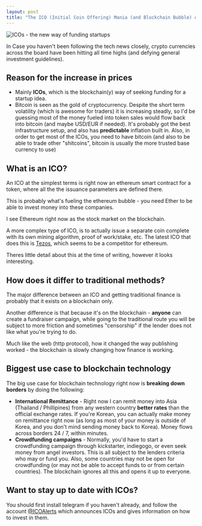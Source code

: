 ```yaml
---
layout: post
title: "The ICO (Initial Coin Offering) Mania (and Blockchain Bubble) of 2017"
---
```


![ICOs - the new way of funding startups](http://nolim1t.co/vcs-disrupted.jpg)

In Case you haven't been following the tech news closely, crypto currencies across the board have been hitting all time highs (and defying general investment guidelines).

## Reason for the increase in prices

* Mainly **ICOs**, which is the blockchain(y) way of seeking funding for a startup idea.
* Bitcoin is seen as the gold of cryptocurrency. Despite the short term volatility (which is awesome for traders) it is increasing steadly, so I'd be guessing most of the money fueled into token sales would flow back into bitcoin (and maybe USD/EUR if needed). It's probably got the best infrastructure setup, and also has **predictable** inflation built in. Also, in order to get most of the ICOs, you need to have bitcoin (and also to be able to trade other "shitcoins", bitcoin is usually the more trusted base currency to use)

## What is an ICO?

An ICO at the simplest terms is right now an ethereum smart contract for a token, where all the the issuance parameters are defined there.

This is probably what's fueling the ethereum bubble - you need Ether to be able to invest money into these companies.

I see Ethereum right now as the stock market on the blockchain.

A more complex type of ICO, is to actually issue a separate coin complete with its own mining algorithm, proof of work/stake, etc. The latest ICO that does this is [Tezos](tezos.com), which seems to be a competitor for ethereum.

Theres little detail about this at the time of writing, however it looks interesting.

## How does it differ to traditional methods?

The major difference between an ICO and getting traditional finance is probably that it exists on a blockchain only.

Another difference is that because it's on the blockchain - **anyone** can create a fundraiser campaign, while going to the traditional route you will be subject to more friction and sometimes "censorship" if the lender does not like what you're trying to do.

Much like the web (http protocol), how it changed the way publishing worked - the blockchain is slowly changing how finance is working.

## Biggest use case to blockchain technology

The big use case for blockchain technology right now is **breaking down borders** by doing the following:

* **International Remittance** - Right now I can remit money into Asia (Thailand / Phillipines) from any western country  **better rates** than the official exchange rates. If you're Korean, you can actually make money on remittance right now (as long as most of your money is outside of Korea, and you don't mind sending money back to Korea). Money flows across borders 24 / 7, within minutes.
* **Crowdfunding campaigns** - Normally, you'd have to start a crowdfunding campaign through kickstarter, indiegogo, or even seek money from angel investors. This is all subject to the lenders criteria who may or fund you. Also, some countries may not be open for crowdfunding (or may not be able to accept funds to or from certain countries). The blockchain ignores all this and opens it up to everyone.

## Want to stay up to date with ICOs?

You should first install telegram if you haven't already,  and follow the account [@ICOAlerts](https://telegram.me/ICOAlerts) which announces ICOs and gives information on how to invest in them.
